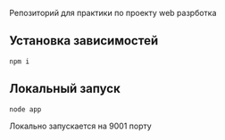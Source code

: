 Репозиторий для практики по проекту web разрботка 

## Установка зависимостей

```npm i```

## Локальный запуск

 ```node app``` 

Локально запускается на 9001 порту